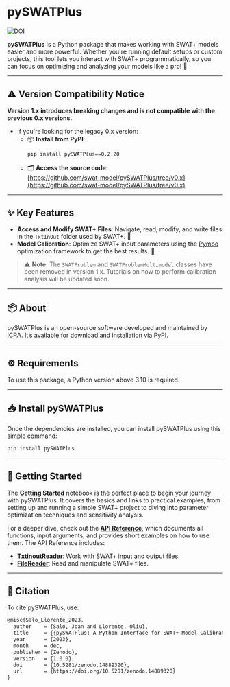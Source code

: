 # pySWATPlus


[![DOI](https://zenodo.org/badge/DOI/10.5281/zenodo.14889320.svg)](https://doi.org/10.5281/zenodo.14889320)


**pySWATPlus** is a Python package that makes working with SWAT+ models easier and more powerful. Whether you're running default setups or custom projects, this tool lets you interact with SWAT+ programmatically, so you can focus on optimizing and analyzing your models like a pro! 🚀

---

## ⚠️ Version Compatibility Notice

**Version 1.x introduces breaking changes and is not compatible with the previous 0.x versions.**

- If you're looking for the legacy 0.x version:
  - 📦 **Install from PyPI**:  
    ```bash
    pip install pySWATPlus==0.2.20
    ```
  - 🗂️ **Access the source code**:  
    [https://github.com/swat-model/pySWATPlus/tree/v0.x](https://github.com/swat-model/pySWATPlus/tree/v0.x)

---

## ✨ Key Features

- **Access and Modify SWAT+ Files**: Navigate, read, modify, and write files in the `TxtInOut` folder used by SWAT+. 📂
- **Model Calibration**: Optimize SWAT+ input parameters using the [Pymoo](https://pymoo.org/) optimization framework to get the best results. 🎯

> ⚠️ **Note**: The `SWATProblem` and `SWATProblemMultimodel` classes have been removed in version 1.x. Tutorials on how to perform calibration analysis will be updated soon.

---

## 📦 About

pySWATPlus is an open-source software developed and maintained by [ICRA](https://icra.cat/). It’s available for download and installation via [PyPI](https://pypi.org/project/pySWATPlus/). 

---

## ⚙️ Requirements

To use this package, a Python version above 3.10 is required.

---

## 📥 Install pySWATPlus

Once the dependencies are installed, you can install pySWATPlus using this simple command:

````py
pip install pySWATPlus
````

---

## 🚀 Getting Started

The **[Getting Started](examples/getting_started.ipynb)** notebook is the perfect place to begin your journey with pySWATPlus. It covers the basics and links to practical examples, from setting up and running a simple SWAT+ project to diving into parameter optimization techniques and sensitivity analysis.

For a deeper dive, check out the **[API Reference](api/txtinoutreader.md)**, which documents all functions, input arguments, and provides short examples on how to use them. The API Reference includes:

- **[TxtinoutReader](api/txtinoutreader.md)**: Work with SWAT+ input and output files.
- **[FileReader](api/filereader.md)**: Read and manipulate SWAT+ files.
---


## 📖 Citation
To cite pySWATPlus, use:

```tex
@misc{Salo_Llorente_2023,
  author    = {Saló, Joan and Llorente, Oliu},
  title     = {{pySWATPlus: A Python Interface for SWAT+ Model Calibration and Analysis}},
  year      = {2023},
  month     = dec,
  publisher = {Zenodo},
  version   = {1.0.0},
  doi       = {10.5281/zenodo.14889320},
  url       = {https://doi.org/10.5281/zenodo.14889320}
}
```